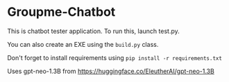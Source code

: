 
# Groupme-Chatbot

  

This is chatbot tester application. To run this, launch test.py.

You can also create an EXE using the `build.py` class.

Don't forget to install requirements using `pip install -r requirements.txt`

  

Uses gpt-neo-1.3B from https://huggingface.co/EleutherAI/gpt-neo-1.3B

  

